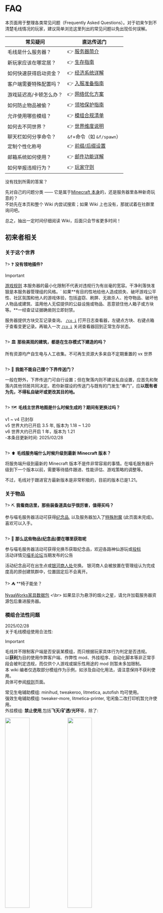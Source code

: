 <!-- 由毛线官网与NyaaWiki整合而成的KedamaFAQ -->
<!-- Last Updated: by 秋秋 -->

# FAQ
本页面用于整理各类常见问题（Frequently Asked Questions）。对于初来乍到不清楚毛线情况的玩家，建议简单浏览这里列出的常见问题以免出现任何误解。

| 常见疑问 | 直达传送门 |
|-|-|
| 毛线是什么服务器？ | :point_right: [服务器简介](../kedama/beginners-guide.md) |
| 新玩家应该在哪定居？ | :point_right: [生存指南](../kedama/beginners-guide#新手上路) |
| 如何快速获得启动资金？ | :point_right: [经济系统详解](../kedama/economy.md#在线奖励货币增发途径) |
| 客户端需要特殊配置吗？ | :point_right: [入服准备指南](../kedama/beginners-guide#入服准备) |
| 游戏延迟高/卡顿怎么办？ | :point_right: [网络优化方案](../kedama/faq#技术性问题) |
| 如何防止物品被偷？ | :point_right: [领地保护指南](../tutorial/plugins/lockettepro.md)|
| 允许使用哪些模组？ | :point_right: [模组合规清单](../kedama/faq#模组合法性问题) |
| 如何去不同世界？ | :point_right: [世界维度说明](../kedama/worlds.md)<br /> |
| 聊天栏如何分享命令？ | `&f`+命令（如 `&f/spawn`） |
| 定制个性化称号 | :point_right: [前缀/后缀设置](../tutorial/plugins/ukit.md#chat-prefix-suffix) |
| 邮箱系统如何使用？ | :point_right: [邮件功能详解](../tutorial/plugins/ukit.md#mailer) |
| 如何举报违规行为？ | :point_right: [玩家守则](../kedama/rules.md) <!-- new --> |
没有找到所需的答案？

先对自己的问题分类 —— 它是属于[Minecraft 本身](https://wiki.biligame.com/mc)的，还是服务器里各种新奇玩意的？</br>
不妨先在本页和整个 Wiki 内尝试搜索；如果 Wiki 上也没有，那就试着在社群里询问吧。

总之，抽出一定时间仔细阅读 Wiki，后面只会节省更多时间！

## 初来者相关

### 关于这个世界

?> ❓ **没有领地插件?**

> [!important]
> [游戏规则](https://craft.moe/rules)
> 本服务器的最小化限制不代表对违规行为有丝毫的宽容。干净利落快准狠是本服务器管理组的风格。`
> 如果**有目的性地给他人造成损失、破坏游戏公平性、社区氛围和他人的游戏体验，包括盗窃、刷屏、无故杀人、抢夺物品、破坏他人物品或建筑、滥用他人无偿提供的公益设施或物品、恶意锁住他人箱子或方块等。**一经查证证据确凿则立即封禁。

服务器提供方块交互记录查询。 [`/co i`](tutorial/commands-help.md) 打开日志查看器，左键点方块、右键点箱子查看变更记录。再输入一次 [`/co i`](tutorial/commands-help.md) 关闭查看器回到正常生存状态。
</br></br>

?> :classical_building: **那些美观的建筑，都是在生存模式下建造的吗？**

所有资源均产自生电与人工收集。不可再生资源大多来自不定期重置的 vx 世界
</br></br>

?> 🧊 **我能不能自己摆个下界传送门？**

一般在野外，下界传送门可自行设置；但在聚落内则不建议私自设置，应首先和聚落内其他邻居共同决定。若你新摆设的传送门与既有的门发生“串门”，应**以既有者为先，不得私自破坏或更改其目的地。**
</br></br>

?> :world_map: **毛线主世界地图是什么时候生成的？期间有更换过吗？**

v1 ~ v4 已封存 </br>
v5 世界大约已开启 3.5 年, 版本为 1.18 ~ 1.20 </br>
v6 世界大约已开启 1 年，版本为 1.21 </br>
-本条目更新时间: 2025/02/28
</br></br>


?> :arrow_up: **毛线服务端什么时候升级到最新 Minecraft 版本？**

将服务端升级到最新的 Minecraft 版本不是件非常容易的事情。在喵毛服务器升级到下一个版本以前，需要等待插件跟进、性能评估、游戏策略的调整等。

不过，毛线对于跟进官方最新版本是非常积极的，目前的版本已是1.21。


### 关于物品

?> ⛏️ **我看商店里，那些装备道具似乎很厉害，值得买吗？**

参与喵毛服务器活动可获得[纪念品](https://community.craft.moe/d/3570), 以及服务器加入了[特殊附魔](/*未有此页面*/) (此页面未完成)。喜欢可以入手。
</br></br>

?> 💱 **那么这些物品(纪念品)要在哪里获取呢**

参与喵毛服务器活动可获得兑换币获取纪念品，欢迎各路神仙游玩或[投标](https://craft.moe/faq)</br>
活动详情见[喵毛论坛](https://community.craft.moe/)当期发布的公告

活动纪念品可在出生点或[银河商人处](https://community.craft.moe/d/3570)兑换。
银河商人会被放置在管理组认为完成度高的原创建筑群中，位置固定后不会离开。


?> :tent: **椅子能坐？

[NyaaWorks家具数据包](../tutorial/plugins/nyaaworks.md) <\br>
如果显示为悬浮的烟火之星，请允许加载服务器资源包后重进服务器。

### 模组合法性问题
2025/02/28
</br>
关于毛线模组使用合法性:

> [!important]
> 毛线并不限制客户端是否安装某模组，而只根据玩家具体行为判定是否违规。  
> 以**获利**为目的使用作弊客户端、作弊性 mod、外挂程序、自动化脚本等非正常手段会被判定违规，而仅供个人游戏或娱乐性用途的 mod 则暂未多加限制。  
> 本 wiki 编者仅选取部分模组作为示例，如涉及自动化用法，请注意保持不获利使用。  
> 具体可参阅[规则](kedama/rules)页面。

常见生电辅助模组: minihud, tweakeroo, litmetica, autofish 均可使用。
</br>
强效生电辅助模组: tweaker-more, litmetica-printer, 宅闲鱼二改打印机暂允许使用。
</br>
外挂模组: **禁止使用**,包括**飞天/矿透/光环**等，除了:

<img src="../assets/images/kedama.wiki/卷曰.他开你也开.jpg" width="40%"/>

<img src="../assets/images/kedama.wiki/卷曰.给我揍回去.jpg" width="40%"/>

### 其它初来者问题

?> :congratulations: **我可以自行举办活动吗？**

当然可以。  
请事先计划好整个活动的各方面细节，包括主办方(一名或多名玩家或服内玩家组织)、活动名称、活动主题、时间、地点、可以参与的玩家、活动流程细节、需要管理组做何种支持等。制作成一份活动规划发送至管理组邮件列表：`owo@nyaa.cat`。管理组审核后会予以回复。


? > 💦 额外: **救命！我的微软账号被盗了！**

如果无法找回账号，可以注册并购买新的 MC 账号，然后联系管理组转移角色资料(余额，背包内容等)，人工转移商店物资，移除被盗账号的 Lockette 木牌，然后重新锁箱即可。被盗账号作封禁处理。

---------

## 论坛相关

?> :wrench: **我该如何分辨管理组成员和站长？**

管理组成员的头像上有着“深蓝色的闪电”徽章，而“红色的小扳手”徽章则代表站长。  
将鼠标移动到徽章上可看到这些徽章的具体含义。


?> :six_pointed_star: **头像上粉红色的徽章是什么？我能获取吗？有什么用处？**

该徽章意为「Verified」（已认证），当在 NyaaBBS **累计发帖、回复 50 次以上** 时，即有资格获取之。  
需要获取时，联系管理组处理。

目前，该徽章仅作装饰之用。


?> :-( **我在论坛发言中输入了一个颜文字，然后样式崩坏了！**

这是因为你输入的颜文字中，恰好包含了会被认为是 Markdown 样式语法的符号，如：
- 下划线 `_` 和星号 `*`，表示斜体或加粗（成对使用，下同）；
- 指数符号 `^`，表示上标；
- 波浪号 `~`，表示下标或删除线；
- 加减号 `+` `-` 和星号，表示无序列表；
- 反引号 ``` ` ```，表示代码块；
- 反斜杠 `\`，表示对上述符号转义。

正确的解决方法是在上述符号前面加上反斜杠 `\`，转义后其按原样显示。例如，当输入颜文字 \_(:з」∠)\_ 时，可以这样输入：

```markdown
\_(:з」∠)\_
```

---------

## 社区相关

?> :people_holding_hands: **我可以带我的对象/同学/朋友…… 来玩吗？**

当然可以，你的伙伴需要自行在 [minecraft.net](https://www.minecraft.net) 注册、激活国际版账号，使用**自己的账号**登录游戏。
- **不要与你的伙伴互相共享账号**（即使你们在一起）。这是违反规则的！


?> :construction_worker: **我不从事 IT 相关行业 / 我对 IT 相关领域没有兴趣，可以加入这个社区吗？**

相信很多人有这种误解的一个理由是 NyaaCat 社区中有相当一部分成员来自 [ArchLinuxCN](https://www.archlinuxcn.org) 社区，加上 NyaaCat 社区在 [V2EX](https://www.v2ex.com) 上进行过较多的宣传。

尽管 NyaaCat 社区有很多成员在现实生活中从事 IT 相关行业，但我们也拥有很多从事其它行业的成员。而且，我们欢迎来自任何行业 / 正在学习任何专业的小伙伴们，只要你热爱 NyaaCat 社区。

--------

## 技术性问题

### 关于服务器连接问题

?> :woozy_face: **为什么我感觉服务器突然好卡啊？**

- 宽带速度( Mbps )
- 延迟( ms )
- 服务端游戏刻( [TPS](https://www.zhihu.com/question/269769734/answer/349795953) )
- 客户端帧率( FPS )

均非同一“卡顿”来源。毛线拥有多台自有产权的物理机设备，但这并不能解决 Mojang 的代码性能问题。 TPS 正常值为 20， 低于 15 时时间运行速度会明显缓慢。如果 TPS 数值持续过低，请联系管理组反馈以协助解决问题。服务器游戏刻( TPS )可以使用 miniHud mod 查看。

tip: 帧率低？推荐使用[插件整合包](wiki/resources.md)
</br></br>

?> :iphone: **我可以用手机登录毛线吗？**

你确定真的要这么干？  [PojavLauncher](https://github.com/PojavLauncherTeam/PojavLauncher)。
</br></br>

?> :computer: **修改密码后无法登陆？**

在 Mojang 官网修改密码后，新密码将会在 24h 内生效。在新密码生效前，**使用新旧密码均无法登陆 Minecraft**。总之甩锅给 Mojang 就是了
</br></br>

?> :red_circle: **服务器地址无法解析？显示 Unknown host?**

请更新您的 DNS。[戳这里查询目前使用的 DNS 地址](https://ping.huatuo.qq.com/)。


?> :orange_circle: **GNU/Linux 下 Minecraft 如何输入中文（或其他 CJK 字符）？**

GNU/Linux 下 Minecraft 输入中文/日文等解决方案：(无需 Mod，无需修改客户端，支持任何输入法)
- [方案一](#linux-typing-1)
- [方案二](#linux-typing-2)

##### 方案一

> 此方案拥有比 bash 脚本更好的鲁棒性，适应多种情形，并绕过了一些坑。但是需要 Ruby。（[Gist](https://gist.github.com/FiveYellowMice/86b73e35298467e2d89b5d0cc3db1f0d)）

```ruby
#!/usr/bin/env ruby
# encoding: utf-8
# frozen_string_literal: true

# mc-im.rb
# ========
#
# 在 Linux 下的 Minecraft 中输入中文。拥有比 bash 脚本更好的鲁棒性，适应多种情形，并绕过了一些坑。
#
# 使用方法
# -------
#
# 1. 将此脚本下载，保存在任意位置。（如 `/home/user/.bin/mc-im.rb` ）
# 2. 将此文件赋予执行权限。（如 `chmod +x /home/user/.bin/mc-im.rb` ）
# 3. 在你使用的桌面环境中，添加一个快捷键（如 Meta - c ），将执行的命令设置为脚本的路径。
# 4. （可选）再添加一个另外快捷键，将执行的命令设置为脚本的路径，并在后面加上一个空格和 `--direct` 。
#
# 使用 `--direct` 选项来直接输入文字，而不去按 Esc 、 t 和 Enter ，在输入告示牌等情形下有用。
#
# 要求
# ---
# 
# 需要 Ruby 1.9 或更高版本。（除非你用的是比 Debian 7, Ubuntu 14.04, CentOS 7 还要老的发行版，这一般没有问题，不过还是确认一下你装了 Ruby 啊！）
# 需要 `xdotool` ，所以也只能在 X11 下工作。（不一定自带，请用包管理器装）
# 在 KDE 和 LXQt 中需要 `kdialog` ，而在其他桌面环境中需要 `zenity` 。（一般来说都是自带的）
#
# 版权
# ---
#
# 此脚本以公有领域授权。

TITLE_TEXT = "输入"
LABEL_TEXT = "在此输入文字："

def press(*keystrokes)
  system 'xdotool', 'key', '--delay', '100', *keystrokes
end

def type(str)
  system 'xdotool', 'type', '--delay', '100', '--', str
end

input =
if %w(KDE LXQt).include? ENV['XDG_CURRENT_DESKTOP']
  `kdialog --title '#{TITLE_TEXT}' --inputbox '#{LABEL_TEXT}'`
else
  `zenity --entry --title '#{TITLE_TEXT}' --text '#{LABEL_TEXT}'`
end.chomp

sleep 0.1

if ARGV.include? '--direct'
  type ' '
  press 'BackSpace'
  type input
elsif !input.empty?
  press 'Escape', 't'
  sleep 0.2
  type input
  press 'Return'
else
  press 'Escape'
end
```

##### 方案二 :id=linux-typing-2
> 此方案也可写入告示牌。需要 zenity 和 xdotool，如果用 `apt-get` 的话可以用 `sudo apt-get install zenity xdotool` 来安装：<sup>[（来源）](https://blog.lilydjwg.me/2015/5/17/input-chinese-to-minecraft-in-linux.93167.html)</sup>

```bash
#!/bin/bash -e
chars=$(zenity --title 中文输入 --text 中文输入 --width 500 --entry 2>/dev/null)
sleep 0.1
xdotool key --delay 150 Escape t
sleep 0.2
xdotool type --delay 150 "$chars"
xdotool key Return
```

如果不想自动按 t 和回车的话（如写入告示牌的情形），可以去掉不需要的行：

```bash
#!/bin/bash
chars=$(zenity --title 中文输入 --text 中文输入 --width 500 --entry 2>/dev/null)
xdotool type --delay 150 "$chars"
```

如果不想使用 zenity 的话，请根据你所使用的工具来修改第二行。如 Ubuntu 下用 gdialog ，就将第二行修改为：

```bash
chars=$(gdialog --inputbox ' ' 2>&1)
```


?> :yellow_circle: **macOS 下 Minecraft 如何在聊天框输入中文（或其他 CJK 字符）？**

喵窝目前使用的游戏版本在 macOS Catalina (10.15) 和 Big Sur (11.0) 可以正常通过输入法输入中文。

根据笔者测试，目前直接输入中文时存在以下问题：

- 输入拼音时，如果试图删除已经输入的拼音，则会同时删除已经输入的汉字。

尽管如此，目前还是基本可以使用的。对于比较重要的文本，建议先在其它文本编辑器中输入，然后粘贴到游戏中。


?> :green_circle: **macOS 下鼠标滚轮速度鬼畜**

这是由于 macOS Sierra 及以上版本的鼠标滚轮加速功能导致的；该功能对 Minecraft 并不是非常友好，从而会导致滚动速度鬼畜的问题。

如果需要禁用滚轮加速功能，可以尝试安装 [DiscreteScroll](https://github.com/emreyolcu/discrete-scroll)。

?> :large_blue_circle: **下载文件失败/无法登录正版服务器**

因为 Mojang 的服务器基本托管在 Amazon AWS，所以部分地区的用户经常会遇到下载失败、无法登录等等问题。解决方案之一是让启动器通过 [SOCKS5](https://en.wikipedia.org/wiki/SOCKS#SOCKS5) 代理启动。

但是，由于新版启动器没有提供代理设置，通过 Proxifier 等第三方工具配置步骤繁杂、稳定性不确定，我们建议直接更换第三方启动器（如 [MultiMC](https://multimc.org/)），然后在启动器中配置代理。

通常情况下，给启动器配置代理**不会影响**游戏的网络连接，但还请仔细阅读启动器的相关说明。

![](../assets/images/faq/multimc_proxy_config.png)  
<small>MultiMC 的代理设置页面。正如界面中的说明，该代理设置<b>仅适用于启动器</b>，不适用于游戏本体。</small>


?> :purple_circle: **如何设置游戏的内存大小**

在 JVM Arguments 中填写 `-Xmx` 参数。
例如：`-Xmx2G` 表示为最多占用 2G 内存。

请勿安装 32 位 Java——其最大只能分配 1G，已远不能满足在喵窝游玩的需求。
